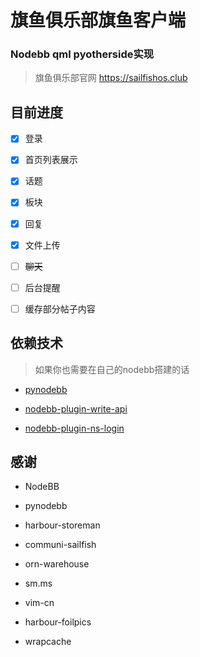 # 旗鱼俱乐部旗鱼客户端

### Nodebb qml pyotherside实现 

> 旗鱼俱乐部官网 https://sailfishos.club

## 目前进度

- [x] 登录    

- [x] 首页列表展示

- [x] 话题

- [x] 板块

- [x] 回复

- [x] 文件上传

- [ ] ~~聊天~~

- [ ] 后台提醒

- [ ] 缓存部分帖子内容


## 依赖技术

> 如果你也需要在自己的nodebb搭建的话

* [pynodebb](https://github.com/davidvuong/pynodebb)

* [nodebb-plugin-write-api](https://github.com/NodeBB/nodebb-plugin-write-api)

* [nodebb-plugin-ns-login](https://github.com/NicolasSiver/nodebb-plugin-ns-login)



## 感谢


* NodeBB

* pynodebb

* harbour-storeman

* communi-sailfish

* orn-warehouse

* sm.ms

* vim-cn

* harbour-foilpics

* wrapcache